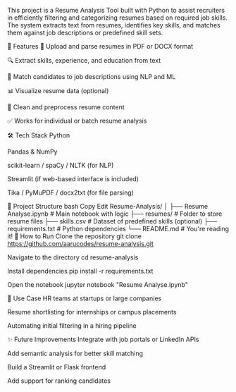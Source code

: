 This project is a Resume Analysis Tool built with Python to assist recruiters in efficiently filtering and categorizing resumes based on required job skills. The system extracts text from resumes, identifies key skills, and matches them against job descriptions or predefined skill sets.

🚀 Features
📄 Upload and parse resumes in PDF or DOCX format

🔍 Extract skills, experience, and education from text

🧠 Match candidates to job descriptions using NLP and ML

📊 Visualize resume data (optional)

🧹 Clean and preprocess resume content

✅ Works for individual or batch resume analysis

🛠️ Tech Stack
Python

Pandas & NumPy

scikit-learn / spaCy / NLTK (for NLP)

Streamlit (if web-based interface is included)

Tika / PyMuPDF / docx2txt (for file parsing)

📁 Project Structure
bash
Copy
Edit
Resume-Analysis/
│
├── Resume Analyse.ipynb        # Main notebook with logic
├── resumes/                    # Folder to store resume files
├── skills.csv                  # Dataset of predefined skills (optional)
├── requirements.txt            # Python dependencies
└── README.md                   # You're reading it!
🔧 How to Run
Clone the repository
git clone https://github.com/aarucodes/resume-analysis.git

Navigate to the directory
cd resume-analysis

Install dependencies
pip install -r requirements.txt

Open the notebook
jupyter notebook "Resume Analyse.ipynb"

📌 Use Case
HR teams at startups or large companies

Resume shortlisting for internships or campus placements

Automating initial filtering in a hiring pipeline

✨ Future Improvements
Integrate with job portals or LinkedIn APIs

Add semantic analysis for better skill matching

Build a Streamlit or Flask frontend

Add support for ranking candidates
